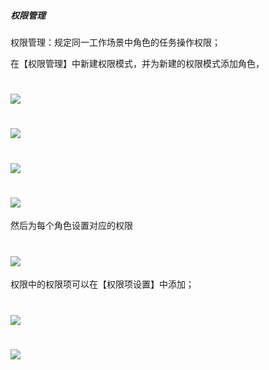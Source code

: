 #####  权限管理

权限管理：规定同一工作场景中角色的任务操作权限；

在【权限管理】中新建权限模式，并为新建的权限模式添加角色，

# ![](/assets/03-安全-安全管理-新建权限项1.png)

# ![](/assets/03-安全-权限管理-新建权限项2.png)

# ![](/assets/03-安全-权限管理-新建权限项3.png)

# ![](/assets/03-安全-权限管理-新建权限项4.png)

然后为每个角色设置对应的权限

# ![](/assets/03-安全-权限管理-新建权限项5.png)

权限中的权限项可以在【权限项设置】中添加；

# ![](/assets/03-安全-权限管理-新建权限项6.png)

# ![](/assets/03-安全-权限管理-新建权限项7.png)



